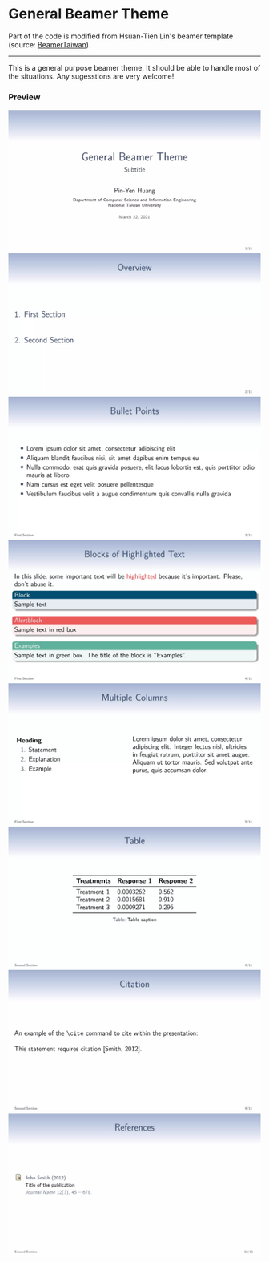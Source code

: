 # General Beamer Theme

Part of the code is modified from Hsuan-Tien Lin's beamer template (source: [BeamerTaiwan](https://github.com/hsuantien/beamerTaiwan)).

---

This is a general purpose beamer theme. It should be able to handle most of the situations. Any sugesstions are very welcome!

### Preview

![page1](img/0001.webp)
![page2](img/0002.webp)
![page3](img/0003.webp)
![page4](img/0004.webp)
![page5](img/0005.webp)
![page6](img/0006.webp)
![page9](img/0009.webp)
![page10](img/0010.webp)
